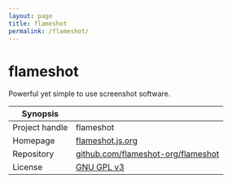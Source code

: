 ```yaml
---
layout: page
title: flameshot
permalink: /flameshot/
---
```


# flameshot

Powerful yet simple to use screenshot software.

| Synopsis         |  |
|------------------|--|
| Project handle   | flameshot |
| Homepage         | [flameshot.js.org](https://flameshot.js.org/) |
| Repository       | [github.com/flameshot-org/flameshot](https://github.com/flameshot-org/flameshot) |
| License          | [GNU GPL v3](https://www.gnu.org/licenses/old-licenses/gpl-3.0.html) |
